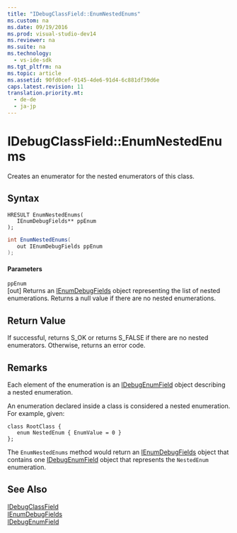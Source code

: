 ```yaml
---
title: "IDebugClassField::EnumNestedEnums"
ms.custom: na
ms.date: 09/19/2016
ms.prod: visual-studio-dev14
ms.reviewer: na
ms.suite: na
ms.technology: 
  - vs-ide-sdk
ms.tgt_pltfrm: na
ms.topic: article
ms.assetid: 90fd0cef-9145-4de6-91d4-6c881df39d6e
caps.latest.revision: 11
translation.priority.mt: 
  - de-de
  - ja-jp
---
```

# IDebugClassField::EnumNestedEnums
Creates an enumerator for the nested enumerators of this class.  
  
## Syntax  
  
```cpp#  
HRESULT EnumNestedEnums(   
   IEnumDebugFields** ppEnum  
);  
```  
  
```c#  
int EnumNestedEnums(  
   out IEnumDebugFields ppEnum  
);  
```  
  
#### Parameters  
 `ppEnum`  
 [out] Returns an [IEnumDebugFields](../vs140/IEnumDebugFields.md) object representing the list of nested enumerations. Returns a null value if there are no nested enumerations.  
  
## Return Value  
 If successful, returns S_OK or returns S_FALSE if there are no nested enumerators. Otherwise, returns an error code.  
  
## Remarks  
 Each element of the enumeration is an [IDebugEnumField](../vs140/IDebugEnumField.md) object describing a nested enumeration.  
  
 An enumeration declared inside a class is considered a nested enumeration. For example, given:  
  
```  
class RootClass {  
   enum NestedEnum { EnumValue = 0 }  
};  
```  
  
 The `EnumNestedEnums` method would return an [IEnumDebugFields](../vs140/IEnumDebugFields.md) object that contains one [IDebugEnumField](../vs140/IDebugEnumField.md) object that represents the `NestedEnum` enumeration.  
  
## See Also  
 [IDebugClassField](../vs140/IDebugClassField.md)   
 [IEnumDebugFields](../vs140/IEnumDebugFields.md)   
 [IDebugEnumField](../vs140/IDebugEnumField.md)